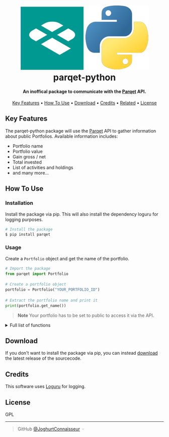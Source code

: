 
<h1 align="center">
  <br>
  <img src="https://raw.githubusercontent.com/JoghurtConnaisseur/parqet-python/main/img/Parqet.png" alt="Parqet Logo" width="200">
  <img src="https://raw.githubusercontent.com/JoghurtConnaisseur/parqet-python/main/img/python.png" alt="Python Logo" width="200">
<br>
parqet-python
<br>
</h1>

<h4 align="center">An inoffical package to communicate with the <a href="https://www.parqet.com/" target="_blank">Parqet</a> API.</h4>


<p align="center">
  <a href="#key-features">Key Features</a> •
  <a href="#how-to-use">How To Use</a> •
  <a href="#download">Download</a> •
  <a href="#credits">Credits</a> •
  <a href="#related">Related</a> •
  <a href="#license">License</a>
</p>

## Key Features

The parqet-python package will use the <a href="https://www.parqet.com/" target="_blank">Parqet</a> API to gather information about public Portfolios. Available information includes:
* Portfolio name
* Portfolio value
* Gain gross / net
* Total invested
* List of activities and holdings
* and many more...

## How To Use

### Installation

Install the package via pip. This will also install the dependency loguru for logging purposes.

```bash
# Install the package
$ pip install parqet
```

### Usage
Create a `Portfolio` object and get the name of the portfolio.

```python
# Import the package
from parqet import Portfolio

# Create a portfolio object
portfolio = Portfolio("YOUR_PORTFOLIO_ID")

# Extract the portfolio name and print it
print(portfolio.get_name())
```


> **Note**
> Your portfolio has to be set to public to access it via the API.

<details>
    <summary>Full list of functions</summary>
    <table>
  <thead>
    <tr>
      <th>Function Name</th>
      <th>Description</th>
      <th>Return Type</th>
      <th>Example</th>
    </tr>
  </thead>
  <tbody>
    <tr>
      <td>get_name()</td>
      <td>Returns the name of the portfolio.</td>
      <td><code>str</code></td>
      <td><code>portfolio.get_name()</code> returns <code>"My Portfolio"</code></td>
    </tr>
    <tr>
      <td>get_value()</td>
      <td>Returns the current value of the portfolio.</td>
      <td><code>float</code></td>
      <td><code>portfolio.get_value()</code> returns <code>6000.0</code></td>
    </tr>
    <tr>
      <td>get_total_gain_gross()</td>
      <td>Returns the total gross gain of the portfolio.</td>
      <td><code>float</code></td>
      <td><code>portfolio.get_total_gain_gross()</code> returns <code>1000.0</code></td>
    </tr>
    <tr>
      <td>get_total_invested()</td>
      <td>Returns the total amount invested in the portfolio.</td>
      <td><code>float</code></td>
      <td><code>portfolio.get_total_invested()</code> returns <code>5000.0</code></td>
    </tr>
    <tr>
      <td>get_total_gain_net()</td>
      <td>Returns the total net gain of the portfolio.</td>
      <td><code>float</code></td>
      <td><code>portfolio.get_total_gain_net()</code> returns <code>800.0</code></td>
    </tr>
    <tr>
      <td>get_total_return_gross()</td>
      <td>Returns the total gross return of the portfolio.</td>
      <td><code>float</code></td>
      <td><code>portfolio.get_total_return_gross()</code> returns <code>20.0</code></td>
    </tr>
    <tr>
      <td>get_total_return_net()</td>
      <td>Returns the total net return of the portfolio.</td>
      <td><code>float</code></td>
      <td><code>portfolio.get_total_return_net()</code> returns <code>16.0</code></td>
    </tr>
    <tr>
      <td>get_fees()</td>
      <td>Returns the total fees paid for the portfolio.</td>
      <td><code>float</code></td>
      <td><code>portfolio.get_fees()</code> returns <code>50.0</code></td>
    </tr>
    <tr>
      <td>get_created_at()</td>
      <td>Returns the date of the portfolio's creation.</td>
      <td><code>str</code></td>
      <td><code>portfolio.get_created_at()</code> returns <code>"2023-05-25T20:45:04.802Z"</code></td>
    </tr>
    <tr>
      <td>get_holdings()</td>
      <td>Returns a list of holdings in the portfolio.</td>
      <td><code>list</code></td>
      <td><code>portfolio.get_holdings()</code> returns <code>[{...}]</code></td>
    </tr>
    <tr>
      <td>get_activities()</td>
      <td>Returns a list of activities of the holdings in the portfolio.</td>
      <td><code>list</code></td>
      <td><code>portfolio.get_activities()</code> returns <code>[{...}]</code></td>
    </tr>
  </tbody>
</table>
</details>

## Download

If you don't want to install the package via pip, you can instead [download](https://github.com/JoghurtConnaisseur/parqet-python/releases/latest) the latest release of the sourcecode.

## Credits

This software uses [Loguru](https://github.com/Delgan/loguru) for logging. 

## License

GPL

---

> GitHub [@JoghurtConnaisseur](https://github.com/JoghurtConnaisseur) &nbsp;&middot;&nbsp;

